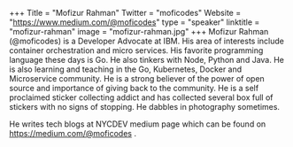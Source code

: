 +++
Title = "Mofizur Rahman"
Twitter = "moficodes"
Website = "https://www.medium.com/@moficodes"
type = "speaker"
linktitle = "mofizur-rahman"
image = "mofizur-rahman.jpg"
+++
Mofizur Rahman (@moficodes) is a Developer Advocate at IBM. His area of interests include container orchestration and micro services. His favorite programming language these days is Go. He also tinkers with Node, Python and Java. He is also learning and teaching in the Go, Kubernetes, Docker and Microservice community. He is a strong believer of the power of open source and importance of giving back to the community. He is a self proclaimed sticker collecting addict and has collected several box full of stickers with no signs of stopping. He dabbles in photography sometimes.

He writes tech blogs at NYCDEV medium page which can be found on https://medium.com/@moficodes .

